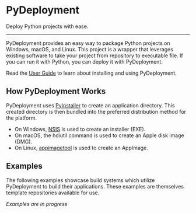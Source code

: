 # PyDeployment

Deploy Python projects with ease.

---

PyDeployment provides an easy way to package Python projects on Windows, macOS,
and Linux. This project is a wrapper that leverages existing software to take
your project from repository to executable file. If you can run it with Python,
you can deploy it with PyDeployment.

Read the [User Guide](user-guide/README.md) to learn about installing and using
PyDeployment.

## How PyDeployment Works

PyDeployment uses [PyInstaller](https://github.com/pyinstaller/pyinstaller) to
create an application directory. This created directory is then bundled into
the preferred distribution method for the platform.

* On Windows, [NSIS](https://nsis.sourceforge.io/) is used to create an
installer (EXE).
* On macOS, the hdiutil command is used to create an Apple disk image (DMG).
* On Linux, [appimagetool](https://github.com/AppImage/appimagetool) is used to
create an AppImage.

## Examples
The following examples showcase build systems which utilize PyDeployment to build
their applications. These examples are themselves template repositories
available for use.

*Examples are in progress*

<!-- * [Hello World Tk](https://github.com/zevlee/hello-world-tk) -->
<!-- * [Hello World GTK](https://github.com/zevlee/hello-world-gtk) -->
<!-- * [Hello World Qt](https://github.com/zevlee/hello-world-qt) -->
